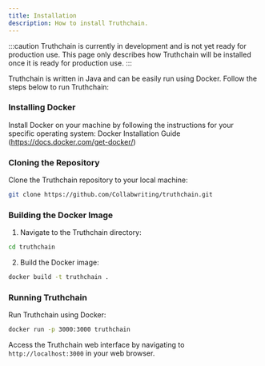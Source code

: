 ```yaml
---
title: Installation
description: How to install Truthchain.
---
```

:::caution
Truthchain is currently in development and is not yet ready for production use. This page only describes how Truthchain will be installed once it is ready for production use.
:::

Truthchain is written in Java and can be easily run using Docker. Follow the steps below to run Truthchain:

### Installing Docker 
Install Docker on your machine by following the instructions for your specific operating system: Docker Installation Guide (https://docs.docker.com/get-docker/)

### Cloning the Repository
Clone the Truthchain repository to your local machine:
``` bash
git clone https://github.com/Collabwriting/truthchain.git
```

### Building the Docker Image
1. Navigate to the Truthchain directory:
``` bash
cd truthchain
```

2. Build the Docker image:
``` bash
docker build -t truthchain .
```

### Running Truthchain
Run Truthchain using Docker:
``` bash
docker run -p 3000:3000 truthchain
```

Access the Truthchain web interface by navigating to `http://localhost:3000` in your web browser.